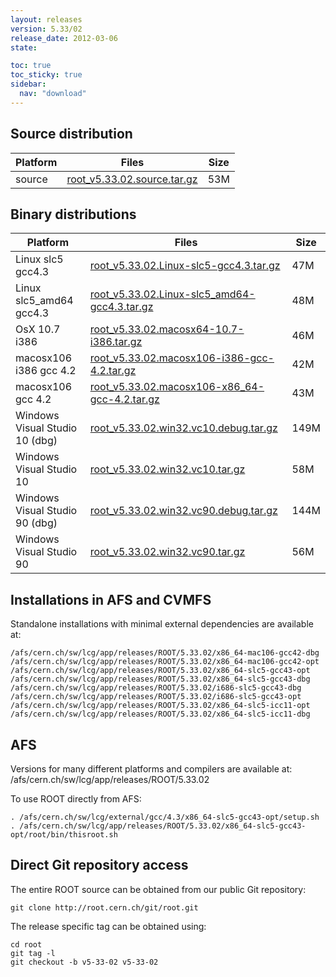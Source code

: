 ```yaml
---
layout: releases
version: 5.33/02
release_date: 2012-03-06
state:

toc: true
toc_sticky: true
sidebar:
  nav: "download"
---
```



## Source distribution

| Platform       | Files | Size |
|-----------|-------|-----|
| source | [root_v5.33.02.source.tar.gz](https://root.cern.ch/download/root_v5.33.02.source.tar.gz) |  53M |


## Binary distributions

| Platform       | Files | Size |
|-----------|-------|-----|
| Linux slc5 gcc4.3 | [root_v5.33.02.Linux-slc5-gcc4.3.tar.gz](https://root.cern.ch/download/root_v5.33.02.Linux-slc5-gcc4.3.tar.gz) |  47M |
| Linux slc5_amd64 gcc4.3 | [root_v5.33.02.Linux-slc5_amd64-gcc4.3.tar.gz](https://root.cern.ch/download/root_v5.33.02.Linux-slc5_amd64-gcc4.3.tar.gz) |  48M |
| OsX 10.7 i386 | [root_v5.33.02.macosx64-10.7-i386.tar.gz](https://root.cern.ch/download/root_v5.33.02.macosx64-10.7-i386.tar.gz) |  46M |
| macosx106 i386 gcc 4.2 | [root_v5.33.02.macosx106-i386-gcc-4.2.tar.gz](https://root.cern.ch/download/root_v5.33.02.macosx106-i386-gcc-4.2.tar.gz) |  42M |
| macosx106 gcc 4.2 | [root_v5.33.02.macosx106-x86_64-gcc-4.2.tar.gz](https://root.cern.ch/download/root_v5.33.02.macosx106-x86_64-gcc-4.2.tar.gz) |  43M |
| Windows Visual Studio 10 (dbg) | [root_v5.33.02.win32.vc10.debug.tar.gz](https://root.cern.ch/download/root_v5.33.02.win32.vc10.debug.tar.gz) | 149M |
| Windows Visual Studio 10 | [root_v5.33.02.win32.vc10.tar.gz](https://root.cern.ch/download/root_v5.33.02.win32.vc10.tar.gz) |  58M |
| Windows Visual Studio 90 (dbg) | [root_v5.33.02.win32.vc90.debug.tar.gz](https://root.cern.ch/download/root_v5.33.02.win32.vc90.debug.tar.gz) | 144M |
| Windows Visual Studio 90 | [root_v5.33.02.win32.vc90.tar.gz](https://root.cern.ch/download/root_v5.33.02.win32.vc90.tar.gz) |  56M |



## Installations in AFS and CVMFS
Standalone installations with minimal external dependencies are available at:
~~~
/afs/cern.ch/sw/lcg/app/releases/ROOT/5.33.02/x86_64-mac106-gcc42-dbg
/afs/cern.ch/sw/lcg/app/releases/ROOT/5.33.02/x86_64-mac106-gcc42-opt
/afs/cern.ch/sw/lcg/app/releases/ROOT/5.33.02/x86_64-slc5-gcc43-opt
/afs/cern.ch/sw/lcg/app/releases/ROOT/5.33.02/x86_64-slc5-gcc43-dbg
/afs/cern.ch/sw/lcg/app/releases/ROOT/5.33.02/i686-slc5-gcc43-dbg
/afs/cern.ch/sw/lcg/app/releases/ROOT/5.33.02/i686-slc5-gcc43-opt
/afs/cern.ch/sw/lcg/app/releases/ROOT/5.33.02/x86_64-slc5-icc11-opt
/afs/cern.ch/sw/lcg/app/releases/ROOT/5.33.02/x86_64-slc5-icc11-dbg
~~~

## AFS
Versions for many different platforms and compilers are available at:
/afs/cern.ch/sw/lcg/app/releases/ROOT/5.33.02

To use ROOT directly from AFS:
~~~
. /afs/cern.ch/sw/lcg/external/gcc/4.3/x86_64-slc5-gcc43-opt/setup.sh
. /afs/cern.ch/sw/lcg/app/releases/ROOT/5.33.02/x86_64-slc5-gcc43-opt/root/bin/thisroot.sh
~~~

## Direct Git repository access
The entire ROOT source can be obtained from our public Git repository:

~~~
git clone http://root.cern.ch/git/root.git
~~~
The release specific tag can be obtained using:
~~~
cd root
git tag -l
git checkout -b v5-33-02 v5-33-02
~~~
